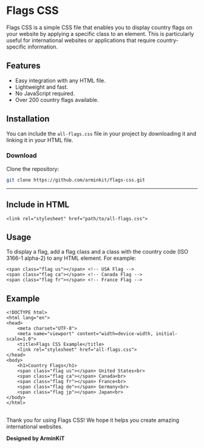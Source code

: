 # Flags CSS

Flags CSS is a simple CSS file that enables you to display country flags on your website by applying a specific class to an element. This is particularly useful for international websites or applications that require country-specific information.

## Features

- Easy integration with any HTML file.
- Lightweight and fast.
- No JavaScript required.
- Over 200 country flags available.

## Installation

You can include the `all-flags.css` file in your project by downloading it and linking it in your HTML file.

### Download

Clone the repository:

```bash
git clone https://github.com/arminkit/flags-css.git
```
---
## Include in HTML
```
<link rel="stylesheet" href="path/to/all-flags.css">
```
## Usage

To display a flag, add a flag class and a class with the country code (ISO 3166-1 alpha-2) to any HTML element. For example:

```
<span class="flag us"></span> <!-- USA Flag -->
<span class="flag ca"></span> <!-- Canada Flag -->
<span class="flag fr"></span> <!-- France Flag -->
```

## Example

```
<!DOCTYPE html>
<html lang="en">
<head>
    <meta charset="UTF-8">
    <meta name="viewport" content="width=device-width, initial-scale=1.0">
    <title>Flags CSS Example</title>
    <link rel="stylesheet" href="all-flags.css">
</head>
<body>
    <h1>Country Flags</h1>
    <span class="flag us"></span> United States<br>
    <span class="flag ca"></span> Canada<br>
    <span class="flag fr"></span> France<br>
    <span class="flag de"></span> Germany<br>
    <span class="flag jp"></span> Japan<br>
</body>
</html>
```
## 

Thank you for using Flags CSS! We hope it helps you create amazing international websites.

**Designed by ArminKiT**

